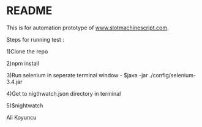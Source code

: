 # README #

This is for automation prototype of www.slotmachinescript.com.

Steps for running test :

1)Clone the repo

2)npm install

3)Run selenium in seperate terminal window - $java -jar ./config/selenium-3.4.jar

4)Get to nigthwatch.json directory in terminal

5)$nightwatch

Ali Koyuncu